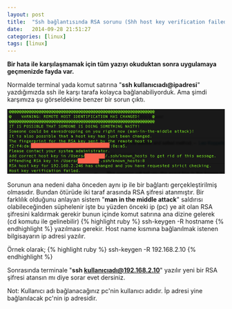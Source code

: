 ```yaml
---
layout: post
title:  "Ssh bağlantısında RSA sorunu (Shh host key verification failed)"
date:   2014-09-28 21:51:27
categories: [linux]
tags: [linux]
---
```

<b>Bir hata ile karşılaşmamak için tüm yazıyı okuduktan sonra uygulamaya geçmenizde fayda var.</b>

Normalde terminal yada komut satırına "<b>ssh kullanıcıadı@ipadresi</b>" yazdığımızda ssh ile karşı tarafa kolayca bağlanabiliyorduk. Ama şimdi karşımıza şu görseldekine benzer bir sorun çıktı.

![Resim](/images/1-1.png)

Sorunun ana nedeni daha önceden aynı ip ile bir bağlantı gerçekleştirilmiş olmasıdır. Bundan ötürüde iki taraf arasında RSA şifresi atanmıştır. Bir farklılık olduğunu anlayan sistem "<b>man in the middle attack</b>" saldırısı olabileceğinden süphelenir işte bu yüzden önceki ip (pc) ye ait olan RSA şifresini kaldırmak gerekir bunun içinde komut satırına ana dizine gelerek (cd komutu ile gelinebilir)
{% highlight ruby %}
ssh-keygen -R hostname
{% endhighlight %}
yazılması gerekir. Host name kısmına bağlanılmak istenen bilgisayarın ip adresi yazılır.

Örnek olarak;
{% highlight ruby %}
ssh-keygen -R 192.168.2.10
{% endhighlight %}

Sonrasında terminale "<b>ssh kullanıcıadı@192.168.2.10</b>" yazılır yeni bir RSA şifresi atansın mı diye sorar evet dersiniz.

Not: Kullanıcı adı bağlanacağınız pc'nin kullanıcı adıdır. İp adresi yine bağlanılacak pc'nin ip adresidir.

